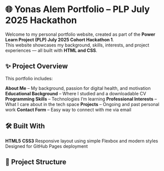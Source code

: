 # 🌐 Yonas Alem Portfolio – PLP July 2025 Hackathon

Welcome to my personal portfolio website, created as part of the **Power Learn Project (PLP) July 2025 Cohort Hackathon 1**.  
This website showcases my background, skills, interests, and project experiences — all built with **HTML and CSS**.

## ✨ Project Overview

This portfolio includes:

 **About Me** – My background, passion for digital health, and motivation
 **Educational Background** – Where I studied and a downloadable CV
 **Programming Skills** – Technologies I’m learning
 **Professional Interests** – What I care about in the tech space
 **Projects** – Ongoing and past personal work
 **Contact Form** – Easy way to connect with me via email



## 🛠️ Built With

 **HTML5**
 **CSS3**
 Responsive layout using simple Flexbox and modern styles
 Designed for GitHub Pages deployment

## 📂 Project Structure

